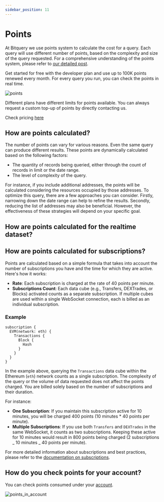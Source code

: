```yaml
---
sidebar_position: 11
---
```


# Points

At Bitquery we use points system to calculate the cost for a query. Each query will use different number of points, based on the complexity and size of the query requested. For a comprehensive understanding of the points system, please refer to [our detailed post](https://community.bitquery.io/t/introducing-points/874).

Get started for free with the developer plan and use up to 100K points renewed every month.
For every query you run, you can check the points in real time.

![points](/img/ide/points.png)

Different plans have different limits for points available. You can always request a custom top-up of points by directly contacting us.

Check pricing [here](https://bitquery.io/pricing)

## How are points calculated?

The number of points can vary for various reasons. Even the same query can produce different results. These points are dynamically calculated based on the following factors:

- The quantity of records being queried, either through the count of records in limit or the date range.
- The level of complexity of the query.

For instance, if you include additional addresses, the points will be calculated considering the resources occupied by those addresses. To optimize this query, there are a few approaches you can consider. Firstly, narrowing down the date range can help to refine the results. Secondly, reducing the list of addresses may also be beneficial. However, the effectiveness of these strategies will depend on your specific goal.

## How are points calculated for the realtime dataset?

## How are points calculated for subscriptions?

Points are calculated based on a simple formula that takes into account the number of subscriptions you have and the time for which they are active. Here's how it works:

- **Rate**: Each subscription is charged at the rate of 40 points per minute.
- **Subscriptions Count**: Each data cube (e.g., Transfers, DEXTrades, or Blocks) activated counts as a separate subscription. If multiple cubes are used within a single WebSocket connection, each is billed as an individual subscription.

### Example

```
subscription {
  EVM(network: eth) {
    Transactions {
      Block {
        Hash
      }
    }
  }
}

```

In the example above, querying the `Transactions` data cube within the Ethereum (`eth`) network counts as a single subscription. The complexity of the query or the volume of data requested does not affect the points charged. You are billed solely based on the number of subscriptions and their duration.

For instance:

- **One Subscription**: If you maintain this subscription active for 10 minutes, you will be charged 400 points (10 minutes \* 40 points per minute).
- **Multiple Subscriptions**: If you use both `Transfers` and `DEXTrades` in the same WebSocket, it counts as two subscriptions. Keeping these active for 10 minutes would result in 800 points being charged (2 subscriptions _ 10 minutes _ 40 points per minute).

For more detailed information about subscriptions and best practices, please refer to the [documentation on subscriptions](/docs/subscriptions/subscription.md).



## How do you check points for your account?

You can check points consumed under your [account](https://account.bitquery.io/user/billing).

![points_in_account](/img/ide/points_in_account.png)
